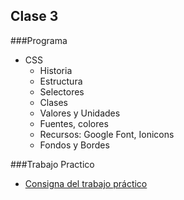 Clase 3
-------------

###Programa

- CSS
	- Historia
	- Estructura
	- Selectores
	- Clases
	- Valores y Unidades
	- Fuentes, colores
	- Recursos: Google Font, Ionicons
	- Fondos y Bordes

###Trabajo Practico
- [Consigna del trabajo práctico](https://github.com/CoderHouse/fundamentos/tree/master/03-CSS/TP)